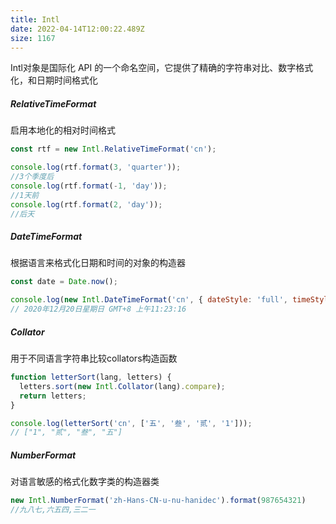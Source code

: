 ```yaml
---
title: Intl
date: 2022-04-14T12:00:22.489Z
size: 1167
---
```

Intl对象是国际化 API 的一个命名空间，它提供了精确的字符串对比、数字格式化，和日期时间格式化

##### RelativeTimeFormat

启用本地化的相对时间格式

```javascript
const rtf = new Intl.RelativeTimeFormat('cn');

console.log(rtf.format(3, 'quarter'));
//3个季度后
console.log(rtf.format(-1, 'day'));
//1天前
console.log(rtf.format(2, 'day'));
//后天
```

##### DateTimeFormat

根据语言来格式化日期和时间的对象的构造器

```javascript
const date = Date.now();

console.log(new Intl.DateTimeFormat('cn', { dateStyle: 'full', timeStyle: 'long' }).format(date));
// 2020年12月20日星期日 GMT+8 上午11:23:16
```

##### Collator

用于不同语言字符串比较collators构造函数

```javascript
function letterSort(lang, letters) {
  letters.sort(new Intl.Collator(lang).compare);
  return letters;
}

console.log(letterSort('cn', ['五', '叁', '贰', '1']));
// ["1", "贰", "叁", "五"]
```

##### NumberFormat

对语言敏感的格式化数字类的构造器类

```javascript
new Intl.NumberFormat('zh-Hans-CN-u-nu-hanidec').format(987654321)
//九八七,六五四,三二一
```


